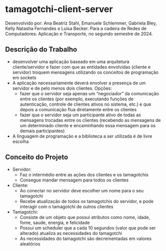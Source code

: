 # tamagotchi-client-server

Desenvolvido por: Ana Beatriz Stahl, Emanuele Schlemmer, Gabriela Bley, Kelly Natasha Fernandes e Luisa Becker. Para a cadeira de Redes de Computadores: Aplicação e Transporte, no segundo semestre de 2024.

## Descrição do Trabalho
- desenvolver uma aplicação baseado em uma arquitetura cliente/servidor e
  fazer com que as entidades envolvidas (cliente e servidor) troquem mensagens utilizando os
  conceitos de programação em sockets
- A aplicação necessariamente deverá envolver a presença de um servidor e de pelo menos
  dois clientes. Opções:
  - fazer que o servidor seja apenas um “negociador” da
    comunicação entre os clientes (por exemplo, executando funções de autenticação, controle
    de clientes ativos no sistema, etc.) e que depois a comunicação flua diretamente entre os
    clientes
  - fazer que o servidor seja um participante ativo de todas as
    mensagens trocadas entre os clientes (recebendo as mensagens de um determinado cliente
    e encaminhando essa mensagem para os demais participantes)
- A linguagem de programação e a biblioteca a ser utilizada é de livre escolha

## Conceito do Projeto
- Servidor:
  - Faz o intermédio entre as ações dos clientes e os tamagotchis
  - Consegue mandar mensagem para todos os clientes
- Cliente:
  - Ao conectar no servidor deve escolher um nome para o seu tamagotchi
  - Recebe atualização de todos os tamagotchis do servidor, e pode interagir com o tamagotchi de outros clientes
- Tamagotchi:
  - Consiste de um objeto que possui atributos como nome, idade, fome, saude, energia, e felicidade
  - Possui um scheduler que a cada 10 segundos (valor que pode ser alterado) atualiza as necessidades do tamagotchi
  - As necessidades do tamagotchi são decrementadas em valores aleatórios